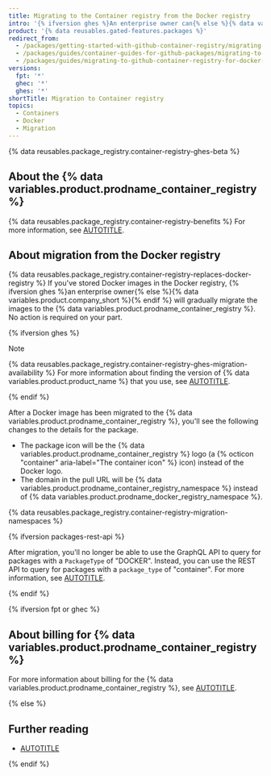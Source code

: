 ```yaml
---
title: Migrating to the Container registry from the Docker registry
intro: '{% ifversion ghes %}An enterprise owner can{% else %}{% data variables.product.company_short %} will{% endif %} migrate Docker images previously stored in the Docker registry on {% data variables.product.github %} to the {% data variables.product.prodname_container_registry %}.'
product: '{% data reusables.gated-features.packages %}'
redirect_from:
  - /packages/getting-started-with-github-container-registry/migrating-to-github-container-registry-for-docker-images
  - /packages/guides/container-guides-for-github-packages/migrating-to-github-container-registry-for-docker-images
  - /packages/guides/migrating-to-github-container-registry-for-docker-images
versions:
  fpt: '*'
  ghec: '*'
  ghes: '*'
shortTitle: Migration to Container registry
topics:
  - Containers
  - Docker
  - Migration
---
```


{% data reusables.package_registry.container-registry-ghes-beta %}

## About the {% data variables.product.prodname_container_registry %}

{% data reusables.package_registry.container-registry-benefits %} For more information, see [AUTOTITLE](/packages/working-with-a-github-packages-registry/working-with-the-container-registry).

## About migration from the Docker registry

{% data reusables.package_registry.container-registry-replaces-docker-registry %} If you've stored Docker images in the Docker registry, {% ifversion ghes %}an enterprise owner{% else %}{% data variables.product.company_short %}{% endif %} will gradually migrate the images to the {% data variables.product.prodname_container_registry %}. No action is required on your part.

{% ifversion ghes %}

> [!NOTE]
> {% data reusables.package_registry.container-registry-ghes-migration-availability %} For more information about finding the version of {% data variables.product.product_name %} that you use, see [AUTOTITLE](/get-started/learning-about-github/about-versions-of-github-docs#github-enterprise-server).

{% endif %}

After a Docker image has been migrated to the {% data variables.product.prodname_container_registry %}, you'll see the following changes to the details for the package.

* The package icon will be the {% data variables.product.prodname_container_registry %} logo (a {% octicon "container" aria-label="The container icon" %} icon) instead of the Docker logo.
* The domain in the pull URL will be {% data variables.product.prodname_container_registry_namespace %} instead of {% data variables.product.prodname_docker_registry_namespace %}.

{% data reusables.package_registry.container-registry-migration-namespaces %}

{% ifversion packages-rest-api %}

After migration, you'll no longer be able to use the GraphQL API to query for packages with a `PackageType` of "DOCKER". Instead, you can use the REST API to query for packages with a `package_type` of "container". For more information, see [AUTOTITLE](/rest/packages).

{% endif %}

{% ifversion fpt or ghec %}

## About billing for {% data variables.product.prodname_container_registry %}

For more information about billing for the {% data variables.product.prodname_container_registry %}, see [AUTOTITLE](/billing/managing-billing-for-github-packages/about-billing-for-github-packages).

{% else %}

## Further reading

* [AUTOTITLE](/admin/packages/migrating-your-enterprise-to-the-container-registry-from-the-docker-registry)

{% endif %}

